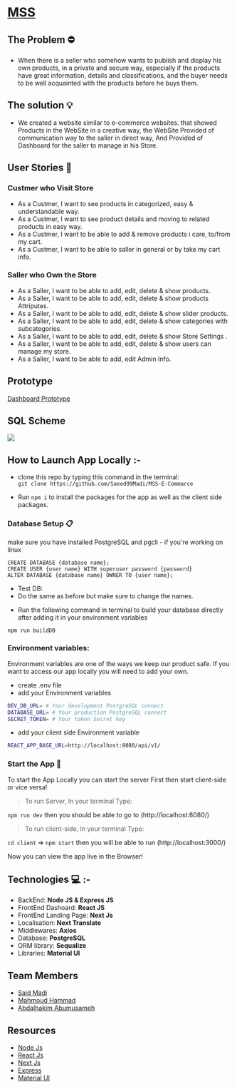 # [MSS]()

## **The Problem** :no_entry:

- When there is a seller who somehow wants to publish and display his own products, in a private and secure way, especially if the products have great information, details and classifications, and the buyer needs to be well acquainted with the products before he buys them.

## **The solution** :bulb:

- We created a website similar to e-commerce websites. that showed Products in the WebSite in a creative way, the WebSite Provided of communication way to the saller in direct way, And Provided of Dashboard for the saller to manage in his Store.

## **User Stories** :book:

### Custmer who Visit Store

- As a Custmer, I want to see products in categorized, easy & understandable way.
- As a Custmer, I want to see product details and moving to related products in easy way.
- As a Custmer, I want to be able to add & remove products i care, to/from my cart.
- As a Custmer, I want to be able to saller in general or by take my cart info.

### Saller who Own the Store

- As a Saller, I want to be able to add, edit, delete & show products.
- As a Saller, I want to be able to add, edit, delete & show products Attriputes.
- As a Saller, I want to be able to add, edit, delete & show slider products.
- As a Saller, I want to be able to add, edit, delete & show categories with subcategories.
- As a Saller, I want to be able to add, edit, delete & show Store Settings .
- As a Saller, I want to be able to add, edit, delete & show users can manage my store.
- As a Saller, I want to be able to add, edit Admin Info.

## **Prototype**

[Dashboard Prototype](https://www.figma.com/file/jMM3JqqxqMw90P7Xau6vmO/3me-Jamal-Dashboard?node-id=0%3A1&t=1vg9StpNOpTXAoRE-1)

## **SQL Scheme**

![](https://i.imgur.com/LEc2X2f.png)

## **How to Launch App Locally** :-

- clone this repo by typing this command in the terminal:  
  `git clone https://github.com/Saeed99Madi/MSS-E-Commarce`

- Run `npm i` to install the packages for the app as well as the client side packages.

### Database Setup :clipboard:

make sure you have installed PostgreSQL and pgcli - if you're working on linux

```sql=
CREATE DATABASE {database name};
CREATE USER {user name} WITH superuser password {password}
ALTER DATABASE {database name} OWNER TO {user name};
```

- Test DB:
- Do the same as before but make sure to change the names.

* Run the following command in terminal to build your database directly after adding it in your environment variables

`npm run buildDB`

### **Environment variables:**

Environment variables are one of the ways we keep our product safe. If you want to access our app locally you will need to add your own.

- create .env file
- add your Environment variables

```sh
DEV_DB_URL= # Your development PostgreSQL connect
DATABASE_URL= # Your production PostgreSQL connect
SECRET_TOKEN= # Your token Secret key
```

- add your client side Environment variable

```sh
REACT_APP_BASE_URL=http://localhost:8080/api/v1/
```

### Start the App :electric_plug:

To start the App Locally you can start the server First then start client-side or vice versa!

> To run Server, In your terminal Type:

`npm run dev`
then you should be able to go to (http://localhost:8080/)

> To run client-side, In your terminal Type:

`cd client` => `npm start`
then you will be able to run (http://localhost:3000/)

Now you can view the app live in the Browser!

## **Technologies** :computer: :-

- BackEnd: **Node JS & Express JS**
- FrontEnd Dashoard: **React JS**
- FrontEnd Landing Page: **Next Js**
- Localisation: **Next Translate**
- Middlewares: **Axios**
- Database: **PostgreSQL**
- ORM library: **Sequalize**
- Libraries: **Material UI**

## **Team Members**

- [Said Madi](https://github.com/Saeed99Madi)
- [Mahmoud Hammad](https://github.com/mahmoudhammad309)
- [Abdalhakim Abumusameh](https://github.com/hkmusameh01)

## **Resources**

- [Node Js](https://nodejs.org/en/)
- [React Js](https://reactjs.org/)
- [Next Js](https://nextjs.org/)
- [Express](http://expressjs.com/)
- [Material UI](https://mui.com/)
